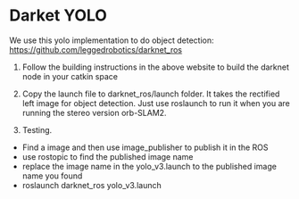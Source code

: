 # Darket YOLO

We use this yolo implementation to do object detection: https://github.com/leggedrobotics/darknet_ros

1. Follow the building instructions in the above website to build the darknet node in your catkin space

2. Copy the launch file to darknet_ros/launch folder. It takes the rectified left image for object detection. Just use roslaunch to run it when you are running the stereo version orb-SLAM2.

3. Testing. 

- Find a image and then use image_publisher to publish it in the ROS
- use rostopic to find the published image name
- replace the image name in the yolo_v3.launch to the published image name you found
- roslaunch darknet_ros yolo_v3.launch
